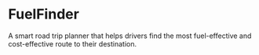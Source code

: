 # FuelFinder
A smart road trip planner that helps drivers find the most fuel-effective and cost-effective route to their destination.
